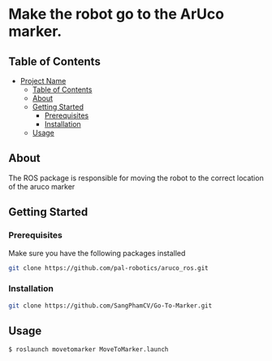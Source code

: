 # Make the robot go to the ArUco marker.

## Table of Contents

- [Project Name](#project-name)
  - [Table of Contents](#table-of-contents)
  - [About](#about)
  - [Getting Started](#getting-started)
    - [Prerequisites](#prerequisites)
    - [Installation](#installation)
  - [Usage](#usage)

## About

The ROS package is responsible for moving the robot to the correct location of the aruco marker

## Getting Started


### Prerequisites

Make sure you have the following packages installed

   ```sh
   git clone https://github.com/pal-robotics/aruco_ros.git
   ```

### Installation

   ```sh
   git clone https://github.com/SangPhamCV/Go-To-Marker.git
   ```

## Usage

```bash
$ roslaunch movetomarker MoveToMarker.launch
